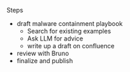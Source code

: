 Steps
- draft malware containment playbook
	- Search for existing examples
	- Ask LLM for advice
	- write up a draft on confluence
- review with Bruno
- finalize and publish